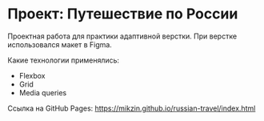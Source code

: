 # Проект: Путешествие по России

Проектная работа для практики адаптивной верстки.
При верстке использовался макет в Figma.

Какие технологии применялись:

- Flexbox
- Grid
- Media queries

Ссылка на GitHub Pages:
https://mikzin.github.io/russian-travel/index.html
